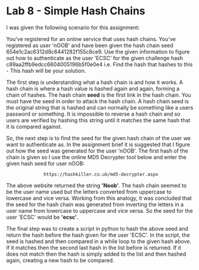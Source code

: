 # Lab 8 - Simple Hash Chains

I was given the following scenario for this assignment:

You've registered for an online service that uses hash chains. You've registered as user 'nOOB' and have been given the 
hash chain seed 654e1c2ac6312d8c6441282f155c8ce9. Use the given information to figure out how to authenticate as the user
'ECSC' for the given challenge hash c89aa2ffb9edcc6604005196b5f0e0e4 i.e. Find the hash that hashes to this - This hash 
will be your solution.

The first step is understanding what a hash chain is and how it works. A hash chain is where a hash value is hashed again
and again, forming a chain of hashes. The hash chain **seed** is the first link in the hash chain. You must have the seed in 
order to attack the hash chain. A hash chain seed is the original string that is hashed and can normally be something like
a users password or something. It is impossible to reverse a hash chain and so users are verified by hashing this string
until it matches the same hash that it is compared against.

So, the next step is to find the seed for the given hash chain of the user we want to authenticate as. In the assignment 
brief it is suggested that I figure out how the seed was generated for the user 'nOOB'. The first hash of the chain is 
given so I use the online MD5 Decrypter tool below and enter the given hash seed for user nOOB:

                  https://hashkiller.co.uk/md5-decrypter.aspx

The above website returned the string **'Noob'**. The hash chain seemed to be the user name used but the letters converted 
from uppercase to lowercase and vice versa. Working from this analogy, it was concluded that the seed for the hash chain 
was generated from inverting the letters in a user name from lowercase to uppercase and vice versa. So the seed for the 
user 'ECSC' would be **'ecsc'**. 

The final step was to create a script in python to hash the above seed and return the hash before the hash given for the 
user 'ECSC'. In the script, the seed is hashed and then compared in a while loop to the given hash above. If it matches
then the second last hash in the list before is returned. If it does not match then the hash is simply added to the list 
and then hashed again, creating a new hash to be compared.